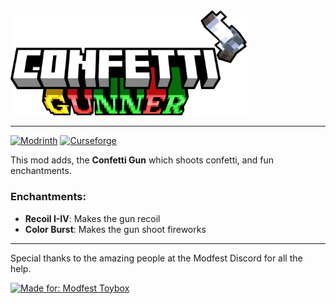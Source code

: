 
<img src="https://raw.githubusercontent.com/Rulft44/gunner/refs/heads/fabric-1.21.8/src/main/resources/assets/gunner/title.png" alt="title" width="75%" height="75%">

---

[![Modrinth](https://cdn.jsdelivr.net/npm/@intergrav/devins-badges@3/assets/cozy/available/modrinth_vector.svg)](https://modrinth.com/mod/gunner)
[![Curseforge](https://cdn.jsdelivr.net/npm/@intergrav/devins-badges@3/assets/cozy/available/curseforge_vector.svg)](https://www.curseforge.com/minecraft/mc-mods/gunner)


This mod adds, the **Confetti Gun** which shoots confetti, and fun enchantments.

### **Enchantments:**
- **Recoil I-IV**: Makes the gun recoil
- **Color Burst**: Makes the gun shoot fireworks

---

Special thanks to the amazing people at the Modfest Discord for all the help.

[![Made for: Modfest Toybox](https://raw.githubusercontent.com/ModFest/art/refs/heads/v2/badge/svg/toybox/cozy.svg)](https://modfest.net/toybox)
